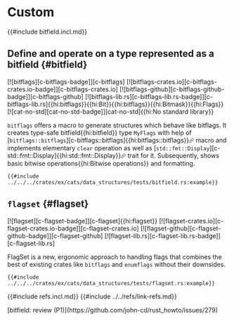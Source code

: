# Custom

{{#include bitfield.incl.md}}

## Define and operate on a type represented as a bitfield {#bitfield}

[![bitflags][c-bitflags-badge]][c-bitflags] [![bitflags-crates.io][c-bitflags-crates.io-badge]][c-bitflags-crates.io] [![bitflags-github][c-bitflags-github-badge]][c-bitflags-github] [![bitflags-lib.rs][c-bitflags-lib.rs-badge]][c-bitflags-lib.rs]{{hi:bitflags}}{{hi:Bit}}{{hi:bitflags}}{{hi:Bitmask}}{{hi:Flags}} [![cat-no-std][cat-no-std-badge]][cat-no-std]{{hi:No standard library}}

`bitflags` offers a macro to generate structures which behave like bitflags. It creates type-safe bitfield{{hi:bitfield}} type `MyFlags` with help of [`bitflags::bitflags`][c-bitflags::bitflags]{{hi:bitflags::bitflags}}⮳ macro and implements elementary `clear` operation as well as [`std::fmt::Display`][c-std::fmt::Display]{{hi:std::fmt::Display}}⮳ trait for it. Subsequently, shows basic bitwise operations{{hi:Bitwise operations}} and formatting.

```rust,editable
{{#include ../../../crates/ex/cats/data_structures/tests/bitfield.rs:example}}
```

## `flagset` {#flagset}

[![flagset][c-flagset-badge]][c-flagset]{{hi:flagset}}
[![flagset-crates.io][c-flagset-crates.io-badge]][c-flagset-crates.io]
[![flagset-github][c-flagset-github-badge]][c-flagset-github]
[![flagset-lib.rs][c-flagset-lib.rs-badge]][c-flagset-lib.rs]

FlagSet is a new, ergonomic approach to handling flags that combines the best of existing crates like `bitflags` and `enumflags` without their downsides.

```rust,editable,noplayground
{{#include ../../../crates/ex/cats/data_structures/tests/flagset.rs:example}}
```

{{#include refs.incl.md}}
{{#include ../../refs/link-refs.md}}

<div class="hidden">
[bitfield: review (P1)](https://github.com/john-cd/rust_howto/issues/279)
</div>
